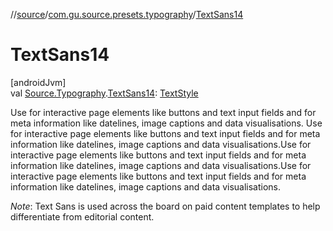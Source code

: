//[source](../../index.md)/[com.gu.source.presets.typography](index.md)/[TextSans14](-text-sans14.md)

# TextSans14

[androidJvm]\
val [Source.Typography](../com.gu.source/-source/-typography/index.md).[TextSans14](-text-sans14.md): [TextStyle](https://developer.android.com/reference/kotlin/androidx/compose/ui/text/TextStyle.html)

Use for interactive page elements like buttons and text input fields and for meta information like datelines, image captions and data visualisations. Use for interactive page elements like buttons and text input fields and for meta information like datelines, image captions and data visualisations.Use for interactive page elements like buttons and text input fields and for meta information like datelines, image captions and data visualisations.Use for interactive page elements like buttons and text input fields and for meta information like datelines, image captions and data visualisations.

*Note*: Text Sans is used across the board on paid content templates to help differentiate from editorial content.
